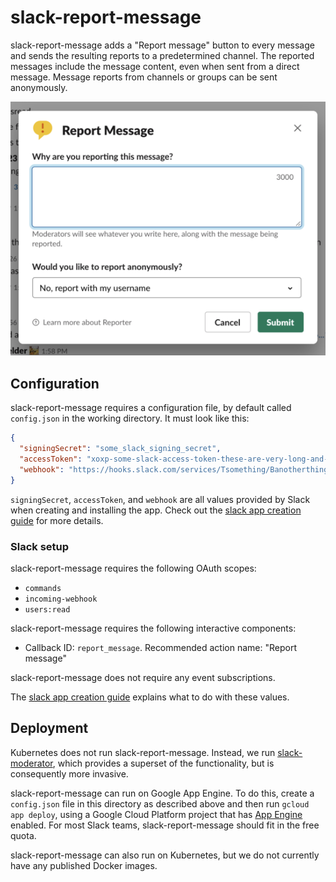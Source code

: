 # slack-report-message

slack-report-message adds a "Report message" button to every message and sends the resulting
reports to a predetermined channel. The reported messages include the message content, even when
sent from a direct message. Message reports from channels or groups can be sent anonymously.

![screenshot of a blank report message dialog](./screenshot.png)

## Configuration

slack-report-message requires a configuration file, by default called `config.json` in the working
directory. It must look like this:

```json
{
  "signingSecret": "some_slack_signing_secret",
  "accessToken": "xoxp-some-slack-access-token-these-are-very-long-and-start-with-xoxp",
  "webhook": "https://hooks.slack.com/services/Tsomething/Banotherthing/somerandomsecret"
}
```

`signingSecret`, `accessToken`, and `webhook` are all values provided by Slack when creating and
installing the app. Check out the [slack app creation guide][app-creation] for more details.

### Slack setup

slack-report-message requires the following OAuth scopes:

- `commands`
- `incoming-webhook`
- `users:read`

slack-report-message requires the following interactive components:

- Callback ID: `report_message`. Recommended action name: "Report message"

slack-report-message does not require any event subscriptions.

The [slack app creation guide][app-creation] explains what to do with these values.

## Deployment

Kubernetes does not run slack-report-message. Instead, we run [slack-moderator](../slack-moderator),
which provides a superset of the functionality, but is consequently more invasive.

slack-report-message can run on Google App Engine. To do this, create a `config.json` file in this
directory as described above and then run `gcloud app deploy`, using a Google Cloud Platform project
that has [App Engine](https://console.cloud.google.com/appengine) enabled. For most Slack teams,
slack-report-message should fit in the free quota.

slack-report-message can also run on Kubernetes, but we do not currently have any published Docker
images.

<!-- TODO(Katharine): publish some Docker images. -->

[app-creation]: ../docs/app-creation.md
